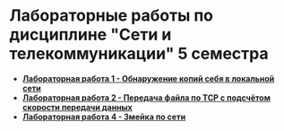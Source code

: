 # Лабораторные работы по дисциплине "Сети и телекоммуникации" 5 семестра

- **[Лабораторная работа 1 - Обнаружение копий себя в локальной сети](https://github.com/ykhdr/Network-Technologies/tree/master/second/self-copies)**
- **[Лабораторная работа 2 - Передача файла по TCP с подсчётом скорости передачи данных](https://github.com/ykhdr/Network-Technologies/tree/master/second/file-transfer)**
- **[Лабораторная работа 4 - Змейка по сети](https://github.com/ykhdr/Network-Technologies/tree/master/second/snake-game)**
